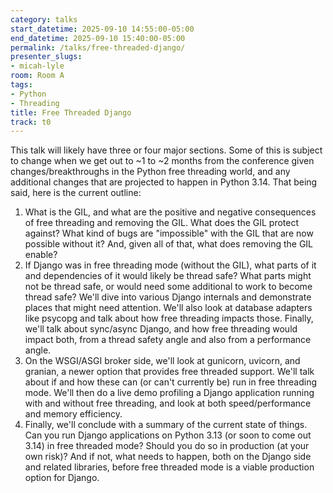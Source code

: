 ```yaml
---
category: talks
start_datetime: 2025-09-10 14:55:00-05:00
end_datetime: 2025-09-10 15:40:00-05:00
permalink: /talks/free-threaded-django/
presenter_slugs:
- micah-lyle
room: Room A
tags:
- Python
- Threading
title: Free Threaded Django
track: t0
---
```


This talk will likely have three or four major sections. Some of this is subject to change when we get out to ~1 to ~2 months from the conference given changes/breakthroughs in the Python free threading world, and any additional changes that are projected to happen in Python 3.14. That being said, here is the current outline:

1. What is the GIL, and what are the positive and negative consequences of free threading and removing the GIL. What does the GIL protect against? What kind of bugs are "impossible" with the GIL that are now possible without it? And, given all of that, what does removing the GIL enable?
2. If Django was in free threading mode (without the GIL), what parts of it and dependencies of it would likely be thread safe? What parts might not be thread safe, or would need some additional to work to become thread safe? We'll dive into various Django internals and demonstrate places that might need attention. We'll also look at database adapters like psycopg and talk about how free threading impacts those. Finally, we'll talk about sync/async Django, and how free threading would impact both, from a thread safety angle and also from a performance angle.
3. On the WSGI/ASGI broker side, we'll look at gunicorn, uvicorn, and granian, a newer option that provides free threaded support. We'll talk about if and how these can (or can't currently be) run in free threading mode. We'll then do a live demo profiling a Django application running with and without free threading, and look at both speed/performance and memory efficiency.
4. Finally, we'll conclude with a summary of the current state of things. Can you run Django applications on Python 3.13 (or soon to come out 3.14) in free threaded mode? Should you do so in production (at your own risk)? And if not, what needs to happen, both on the Django side and related libraries, before free threaded mode is a viable production option for Django.